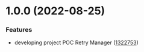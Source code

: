 # 1.0.0 (2022-08-25)


### Features

* developing project POC Retry Manager ([1322753](https://github.com/murilolocatelli/poc-retry-manager/commit/13227533de2e2f6bb8137353623855ef1e773537))
